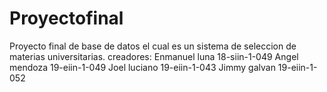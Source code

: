 # Proyectofinal
Proyecto final de base de datos el cual es un sistema de seleccion de materias universitarias.   creadores:
Enmanuel luna 18-siin-1-049 Angel mendoza 19-eiin-1-049 Joel luciano 19-eiin-1-043 Jimmy galvan 19-eiin-1-052
